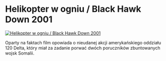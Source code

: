 Helikopter w ogniu / Black Hawk Down 2001 
=============
[![Helikopter w ogniu / Black Hawk Down 2001 ](http://vidos.pl/images/player.gif)](http://vidos.pl/helikopter-w-ogniu-black-hawk-down-2001)

 Oparty na faktach film opowiada o nieudanej akcji amerykańskiego oddziału 120 Delta, który miał za zadanie porwać dwóch poruczników zbuntowanych wojsk Somalii.
